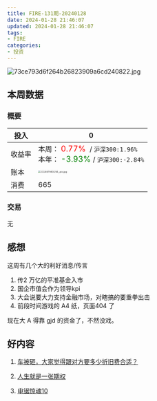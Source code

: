 ```yaml
---
title: FIRE-131期-20240128
date: 2024-01-28 21:46:07
updated: 2024-01-28 21:46:07
tags:
- FIRE
categories:
- 投资
---
```


![73ce793d6f264b26823909a6cd240822.jpg](https://s2.loli.net/2024/01/28/4J8YLZrKyTgFlue.jpg)

## 本周数据

### 概要

| 投入   | 0                                                      |
| ------ | ------------------------------------------------------------ |
| 收益率 | 本周：<font color="red" size=4> 0.77% </font> / `沪深300:1.96%`    <br />本年：<font color="green" size=4> -3.93% </font>/ `沪深300:-2.84%` |
| 账本   | <img src="https://s2.loli.net/2024/01/28/9yXihMxzFYpw1en.jpg" alt="211697983156_.pic.jpg" style="zoom:33%;" /> |
| 消费   | 665                                               |

### 交易
无

## 感想

这周有几个大的利好消息/传言

1. 传2 万亿的平准基金入市
2. 国企市值会作为领导kpi
3. 大会说要大力支持金融市场，对瞎搞的要重拳出击
4. 前段时间游戏的 A4 纸，页面404 了

现在大 A 得靠 gjd 的资金了，不然没戏。 


## 好内容

1. [车被砸，大家觉得跟对方要多少折旧费合适？](https://bbs.nga.cn/read.php?tid=38478115&rand=548)

2. [人生就是一张期权](https://mp.weixin.qq.com/s/w1hjCo7CWiJ5KVmYnnOLYw)

3. [电锯惊魂10](https://movie.douban.com/subject/36116844/)

